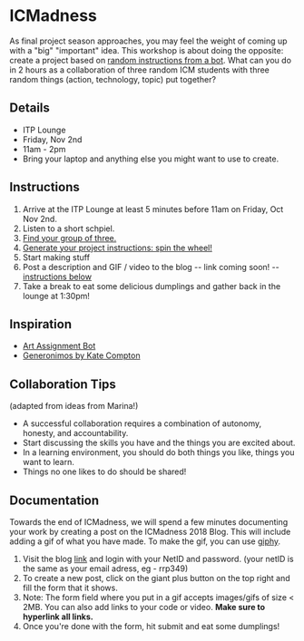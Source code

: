 # ICMadness

As final project season approaches, you may feel the weight of coming up with a "big" "important" idea. This workshop is about doing the opposite: create a project based on [random instructions from a bot](https://itpnyu.github.io/ICMadness-2018/spin). What can you do in 2 hours as a collaboration of three random ICM students with three random things (action, technology, topic) put together?

## Details
* ITP Lounge
* Friday, Nov 2nd
* 11am - 2pm
* Bring your laptop and anything else you might want to use to create.

## Instructions
1. Arrive at the ITP Lounge at least 5 minutes before 11am on Friday, Oct Nov 2nd.
2. Listen to a short schpiel.
3. [Find your group of three.](https://itpnyu.github.io/ICMadness-2018/groups/)
4. [Generate your project instructions: spin the wheel!](https://itpnyu.github.io/ICMadness-2018/spin/)
5. Start making stuff
7. Post a description and GIF / video to the blog -- link coming soon! -- [instructions below](#documentation)
7. Take a break to eat some delicious dumplings and gather back in the lounge at 1:30pm!

## Inspiration
* [Art Assignment Bot](https://twitter.com/artassignbot)
* [Generonimos by Kate Compton](http://www.galaxykate.com/generominos)

## Collaboration Tips
(adapted from ideas from Marina!)
* A successful collaboration requires a combination of autonomy, honesty, and accountability.
* Start discussing the skills you have and the things you are excited about.
* In a learning environment, you should do both things you like, things you want to learn.
* Things no one likes to do should be shared! 

## Documentation
Towards the end of ICMadness, we will spend a few minutes documenting your work by creating a post on the ICMadness 2018 Blog. This will include adding a gif of what you have made. To make the gif, you can use [giphy](https://giphy.com/create/gifmaker). 

1. Visit the blog [link](https://itp.nyu.edu/workshops/icm2018) and login with your NetID and password. (your netID is the same as your email adress, eg - rrp349)
1. To create a new post, click on the giant plus button on the top right and fill the form that it shows.
1. Note: The form field where you put in a gif accepts images/gifs of size < 2MB. You can also add links to your code or video. **Make sure to hyperlink all links.**
1. Once you're done with the form, hit submit and eat some dumplings!
